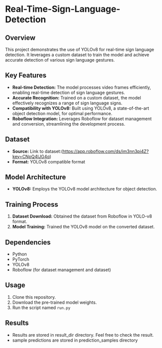 # Real-Time-Sign-Language-Detection

## Overview

This project demonstrates the use of YOLOv8 for real-time sign language detection. It leverages a custom dataset  to train the model and achieve accurate detection of various sign language gestures.

## Key Features

- **Real-time Detection:** The model processes video frames efficiently, enabling real-time detection of sign language gestures.
- **Accurate Recognition:** Trained on a custom dataset, the model effectively recognizes a range of sign language signs.
- **Compatibility with YOLOv8:** Built using YOLOv8, a state-of-the-art object detection model, for optimal performance.
- **Roboflow Integration:** Leverages Roboflow for dataset management and conversion, streamlining the development process.

## Dataset

- **Source:**  Link to dataset:(https://app.roboflow.com/ds/im3nn3pi4Z?key=CNpQ4IJG4q)
- **Format:** YOLOv8 compatible format 

## Model Architecture

- **YOLOv8:** Employs the YOLOv8 model architecture for object detection.

## Training Process

1. **Dataset Download:** Obtained the dataset from Roboflow in YOLO-v8 format.
3. **Model Training:** Trained the YOLOv8 model on the converted dataset.

## Dependencies

- Python
- PyTorch
- YOLOv8
- Roboflow (for dataset management and dataset)

## Usage

1. Clone this repository.
2. Download the pre-trained model weights.
3. Run the script named `run.py`

## Results

- Results are stored in result_dir directory. Feel free to check the result. 
- sample predictions are stored in prediction_samples directory 



